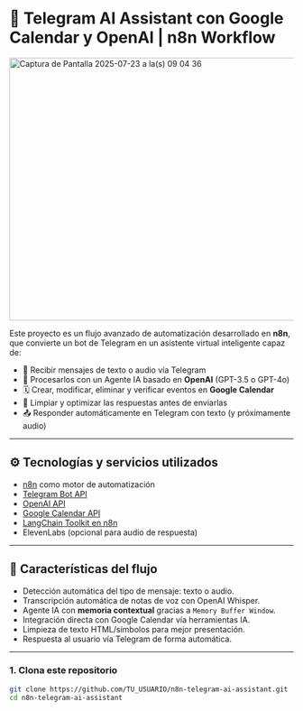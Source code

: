 # 🤖 Telegram AI Assistant con Google Calendar y OpenAI | n8n Workflow

<img width="1199" height="466" alt="Captura de Pantalla 2025-07-23 a la(s) 09 04 36" src="https://github.com/user-attachments/assets/7a72ed7b-9764-4e46-be12-87f7fedd3754" />


Este proyecto es un flujo avanzado de automatización desarrollado en **n8n**, que convierte un bot de Telegram en un asistente virtual inteligente capaz de:

- 📩 Recibir mensajes de texto o audio vía Telegram
- 🧠 Procesarlos con un Agente IA basado en **OpenAI** (GPT-3.5 o GPT-4o)
- 🗓️ Crear, modificar, eliminar y verificar eventos en **Google Calendar**
- 🧼 Limpiar y optimizar las respuestas antes de enviarlas
- 📤 Responder automáticamente en Telegram con texto (y próximamente audio)

---

## ⚙️ Tecnologías y servicios utilizados

- [n8n](https://n8n.io/) como motor de automatización
- [Telegram Bot API](https://core.telegram.org/bots/api)
- [OpenAI API](https://platform.openai.com/)
- [Google Calendar API](https://developers.google.com/calendar)
- [LangChain Toolkit en n8n](https://docs.n8n.io/integrations/langchain/)
- ElevenLabs (opcional para audio de respuesta)

---

## 📌 Características del flujo

- Detección automática del tipo de mensaje: texto o audio.
- Transcripción automática de notas de voz con OpenAI Whisper.
- Agente IA con **memoria contextual** gracias a `Memory Buffer Window`.
- Integración directa con Google Calendar vía herramientas IA.
- Limpieza de texto HTML/símbolos para mejor presentación.
- Respuesta al usuario vía Telegram de forma automática.

---

### 1. Clona este repositorio

```bash
git clone https://github.com/TU_USUARIO/n8n-telegram-ai-assistant.git
cd n8n-telegram-ai-assistant
